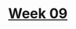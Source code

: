 # [Week 09](https://github.com/benbrastmckie/ModalHistory?tab=readme-ov-file#week-09-the-construction-of-possible-worlds-brast-mckie)
